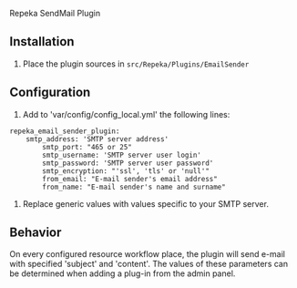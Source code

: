  Repeka SendMail Plugin

## Installation

1. Place the plugin sources in `src/Repeka/Plugins/EmailSender`

## Configuration

1. Add to 'var/config/config_local.yml' the following lines:
```
repeka_email_sender_plugin:
	smtp_address: 'SMTP server address'
        smtp_port: "465 or 25"
        smtp_username: 'SMTP server user login'
        smtp_password: 'SMTP server user password'
        smtp_encryption: "'ssl', 'tls' or 'null'"
        from_email: "E-mail sender's email address"
        from_name: "E-mail sender's name and surname"
```
1. Replace generic values with values specific to your SMTP server.

## Behavior

On every configured resource workflow place, the plugin will send e-mail with specified 'subject' and 'content'. The values of these parameters can be determined when adding a plug-in from the admin panel.
